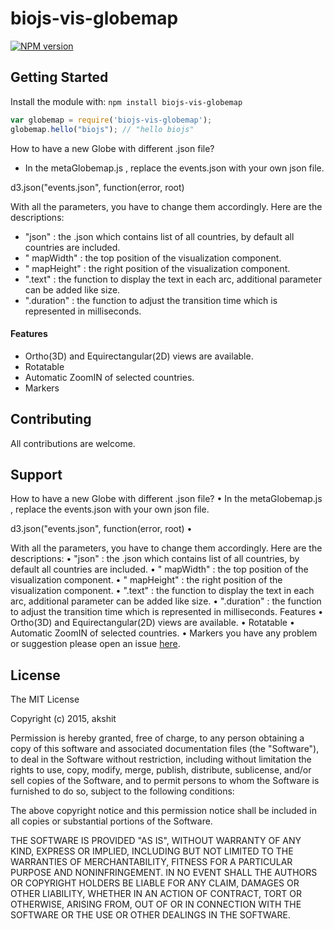 # biojs-vis-globemap

[![NPM version](http://img.shields.io/npm/v/biojs-vis-globemap.svg)](https://www.npmjs.org/package/biojs-vis-globemap) 

> 

## Getting Started
Install the module with: `npm install biojs-vis-globemap`

```javascript
var globemap = require('biojs-vis-globemap');
globemap.hello("biojs"); // "hello biojs"
```

How to have a new Globe with different .json file?
-	In the metaGlobemap.js , replace the events.json with your own json file.

d3.json("events.json", function(error, root)
	


With all the parameters, you have to change them accordingly. Here are the descriptions:
-	"json" : the .json which contains list of all countries, by default all countries are included.
-	" mapWidth" : the top position of the visualization component.
-	" mapHeight" : the right position of the visualization component.
-	".text" : the function to display the text in each arc, additional parameter can be added like size.
-	".duration" : the function to adjust the transition time which is represented in milliseconds.

#### Features
-	Ortho(3D) and Equirectangular(2D) views are available.
-	Rotatable
-	Automatic ZoomIN of selected countries.
-	Markers

## Contributing

All contributions are welcome.

## Support

How to have a new Globe with different .json file?
•	In the metaGlobemap.js , replace the events.json with your own json file.

d3.json("events.json", function(error, root)
•	


With all the parameters, you have to change them accordingly. Here are the descriptions:
•	"json" : the .json which contains list of all countries, by default all countries are included.
•	" mapWidth" : the top position of the visualization component.
•	" mapHeight" : the right position of the visualization component.
•	".text" : the function to display the text in each arc, additional parameter can be added like size.
•	".duration" : the function to adjust the transition time which is represented in milliseconds.
Features
•	Ortho(3D) and Equirectangular(2D) views are available.
•	Rotatable
•	Automatic ZoomIN of selected countries.
•	Markers
 you have any problem or suggestion please open an issue [here](https://github.com/Akshit-/biojs-vis-globemap/issues).

## License 

The MIT License

Copyright (c) 2015, akshit

Permission is hereby granted, free of charge, to any person
obtaining a copy of this software and associated documentation
files (the "Software"), to deal in the Software without
restriction, including without limitation the rights to use,
copy, modify, merge, publish, distribute, sublicense, and/or sell
copies of the Software, and to permit persons to whom the
Software is furnished to do so, subject to the following
conditions:

The above copyright notice and this permission notice shall be
included in all copies or substantial portions of the Software.

THE SOFTWARE IS PROVIDED "AS IS", WITHOUT WARRANTY OF ANY KIND,
EXPRESS OR IMPLIED, INCLUDING BUT NOT LIMITED TO THE WARRANTIES
OF MERCHANTABILITY, FITNESS FOR A PARTICULAR PURPOSE AND
NONINFRINGEMENT. IN NO EVENT SHALL THE AUTHORS OR COPYRIGHT
HOLDERS BE LIABLE FOR ANY CLAIM, DAMAGES OR OTHER LIABILITY,
WHETHER IN AN ACTION OF CONTRACT, TORT OR OTHERWISE, ARISING
FROM, OUT OF OR IN CONNECTION WITH THE SOFTWARE OR THE USE OR
OTHER DEALINGS IN THE SOFTWARE.
